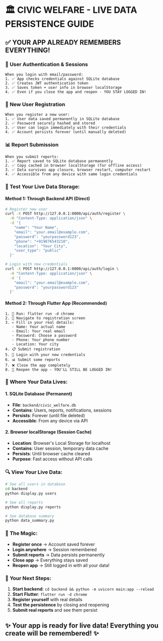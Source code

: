 # 🏛️ CIVIC WELFARE - LIVE DATA PERSISTENCE GUIDE

## ✅ YOUR APP ALREADY REMEMBERS EVERYTHING!

### 🔐 **User Authentication & Sessions**
```
When you login with email/password:
1. ✅ App checks credentials against SQLite database
2. ✅ Creates JWT authentication token  
3. ✅ Saves token + user info in browser localStorage
4. ✅ Even if you close the app and reopen - YOU STAY LOGGED IN!
```

### 📝 **New User Registration**  
```
When you register a new user:
1. ✅ User data saved permanently in SQLite database
2. ✅ Password securely hashed and stored
3. ✅ User can login immediately with their credentials
4. ✅ Account persists forever (until manually deleted)
```

### 📊 **Report Submission**
```
When you submit reports:
1. ✅ Report saved to SQLite database permanently
2. ✅ Copy cached in browser localStorage (for offline access)  
3. ✅ Data survives app closure, browser restart, computer restart
4. ✅ Accessible from any device with same login credentials
```

### 🎯 **Test Your Live Data Storage:**

#### Method 1: Through Backend API (Direct)
```bash
# Register new user
curl -X POST http://127.0.0.1:8000/api/auth/register \
  -H "Content-Type: application/json" \
  -d '{
    "name": "Your Name",
    "email": "your.email@example.com", 
    "password": "yourpassword123",
    "phone": "+919876543210",
    "location": "Your City",
    "user_type": "public"
  }'

# Login with new credentials  
curl -X POST http://127.0.0.1:8000/api/auth/login \
  -H "Content-Type: application/json" \
  -d '{
    "email": "your.email@example.com",
    "password": "yourpassword123"
  }'
```

#### Method 2: Through Flutter App (Recommended)
```
1. 🚀 Run: flutter run -d chrome
2. 📝 Navigate to registration screen
3. ✍️ Fill in your real details:
   - Name: Your actual name
   - Email: Your real email  
   - Password: Choose a password
   - Phone: Your phone number
   - Location: Your city
4. 📋 Submit registration
5. 🔐 Login with your new credentials
6. 📊 Submit some reports
7. ❌ Close the app completely
8. 🔄 Reopen the app - YOU'LL STILL BE LOGGED IN!
```

### 💾 **Where Your Data Lives:**

#### 1. **SQLite Database (Permanent)**
- **File**: `backend/civic_welfare.db`
- **Contains**: Users, reports, notifications, sessions
- **Persists**: Forever (until file deleted)
- **Accessible**: From any device via API

#### 2. **Browser localStorage (Session Cache)**  
- **Location**: Browser's Local Storage for localhost
- **Contains**: User session, temporary data cache
- **Persists**: Until browser cache cleared
- **Purpose**: Fast access without API calls

### 🔍 **View Your Live Data:**

```bash
# See all users in database
cd backend
python display.py users

# See all reports  
python display.py reports

# See database summary
python data_summary.py
```

### 🎉 **The Magic:**

- **Register once** → Account saved forever
- **Login anywhere** → Session remembered  
- **Submit reports** → Data persists permanently
- **Close app** → Everything stays saved
- **Reopen app** → Still logged in with all your data!

### 🚀 **Your Next Steps:**

1. **Start backend**: `cd backend && python -m uvicorn main:app --reload`
2. **Start Flutter**: `flutter run -d chrome`  
3. **Register yourself** with real details
4. **Test the persistence** by closing and reopening
5. **Submit real reports** and see them persist

## ✨ Your app is ready for live data! Everything you create will be remembered! ✨
